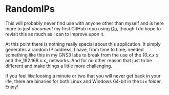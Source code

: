 # RandomIPs

This will probably never find use with anyone other than myself and is here more to just *document* my first GitHub repo using [Go](https://go.dev), though I do hope to revisit this as much as I can to improve upon it.

At this point there is nothing really special about this application.  It simply generates a random IP address.  I have, from time to time, needed something like this in my GNS3 labs to break from the use of the _10.x.x.x_ and the_192.168.x.x_ networks.  And for no other reason that just to be different and make things a little more challenging.

If you feel like loosing a minute or two that you will never get back in your life, there are binaries for both Linux and Windows 64-bit in the `bin` folder.  Enjoy!